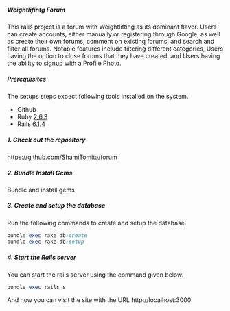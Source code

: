 ##### Weightlifintg Forum
This rails project is a forum with Weightlifting as its dominant flavor. Users can create accounts, either manually or registering through Google, as well as create their own forums, comment on existing forums, and search and filter all forums. Notable features include filtering different categories, Users having the option to close forums that they have created, and Users having the ability to signup with a Profile Photo.

##### Prerequisites

The setups steps expect following tools installed on the system.

- Github
- Ruby [2.6.3](https://github.com/organization/project-name/blob/master/.ruby-version#L1)
- Rails [6.1.4](https://github.com/organization/project-name/blob/master/Gemfile#L12)

##### 1. Check out the repository


https://github.com/ShamiTomita/forum


##### 2. Bundle Install Gems

Bundle and install gems

##### 3. Create and setup the database

Run the following commands to create and setup the database.

```ruby
bundle exec rake db:create
bundle exec rake db:setup
```

##### 4. Start the Rails server

You can start the rails server using the command given below.

```ruby
bundle exec rails s
```

And now you can visit the site with the URL http://localhost:3000
